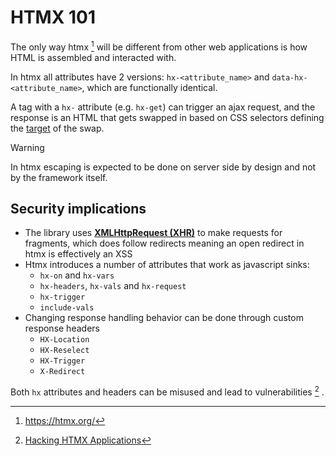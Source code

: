 # HTMX 101

The only way htmx [^htmx-doc] will be different from other web applications is how HTML is assembled and interacted with.

[^htmx-doc]: https://htmx.org/

In htmx all attributes have 2 versions: `hx-<attribute_name>` and `data-hx-<attribute_name>`, which are functionally identical.

A tag with a `hx-` attribute (e.g. `hx-get`) can trigger an ajax request, and the response is an HTML that gets swapped in based on CSS selectors defining the [target](https://htmx.org/docs/#targets) of the swap.

>[!warning]
>In htmx escaping is expected to be done on server side by design and not by the framework itself.

## Security implications

- The library uses [**XMLHttpRequest (XHR)**](JavaScript%20&%20NodeJS.md#**XMLHttpRequest%20(XHR)**) to make requests for fragments, which does follow redirects meaning an open redirect in htmx is effectively an XSS
- Htmx introduces a number of attributes that work as javascript sinks:
	- `hx-on` and `hx-vars`
	- `hx-headers`, `hx-vals` and `hx-request` 
	- `hx-trigger`
	- `include-vals` 
- Changing response handling behavior can be done through custom response headers 
	- `HX-Location` 
	- `HX-Reselect`
	- `HX-Trigger` 
	- `X-Redirect` 

Both `hx` attributes and headers can be misused and lead to vulnerabilities [^hacking-htmx] .

[^headers]: https://htmx.org/docs/#response-headers
[^hacking-htmx]: [Hacking HTMX Applications](../../Readwise/Articles/Gabor%20Matuz%20-%20Hacking%20HTMX%20Applications.md)